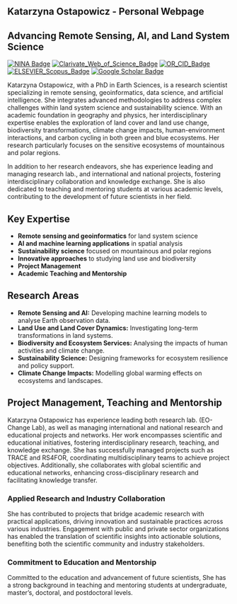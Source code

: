 ## Katarzyna Ostapowicz - Personal Webpage

<h2><strong>Advancing Remote Sensing, AI, and Land System Science</strong></h2> 

[![NINA Badge](https://img.shields.io/badge/NINA-Staff-blue)](https://www.nina.no/english/Contact/Employees/Employee-info?AnsattID=16669)
[![Clarivate_Web_of_Science_Badge](https://img.shields.io/badge/Clarivate-WoS-lightgrey)](https://www.webofscience.com/wos/author/record/AAE-4380-2019)
[![OR_CID_Badge](https://img.shields.io/badge/ORC-ID-lightgrey)](https://orcid.org/0000-0002-4830-8202)
[![ELSEVIER_Scopus_Badge](https://img.shields.io/badge/ELSEVIER-Scopus-lightgrey)](https://www.scopus.com/authid/detail.uri?authorId=8943458300)
[![Google Scholar Badge](https://img.shields.io/badge/Google-Scholar-lightgrey)](https://scholar.google.com/citations?user=7dxBUIcAAAAJ&hl=en&oi=ao)

<p>
	Katarzyna Ostapowicz, with a PhD in Earth Sciences, is a research scientist specializing in remote sensing, geoinformatics, data science, and artificial intelligence. She integrates advanced methodologies to address complex challenges within land system science and sustainability science. With an academic foundation in geography and physics, her interdisciplinary expertise enables the exploration of land cover and land use change, biodiversity transformations, climate change impacts, human-environment interactions, and carbon cycling in both green and blue ecosystems. Her research particularly focuses on the sensitive ecosystems of mountainous and polar regions.</br>
<p></p>
	In addition to her research endeavors, she has experience leading and managing research lab., and international and national projects, fostering interdisciplinary collaboration and knowledge exchange. She is also dedicated to teaching and mentoring students at various academic levels, contributing to the development of future scientists in her field.</br>
 	<h2>Key Expertise</h2>
            <ul>
                <li><strong>Remote sensing and geoinformatics</strong> for land system science</li>
                <li><strong>AI and machine learning applications</strong> in spatial analysis</li>
                <li><strong>Sustainability science</strong> focused on mountainous and polar regions</li>
                <li><strong>Innovative approaches</strong> to studying land use and biodiversity</li>
		<li><strong>Project Management</strong></li>
                <li><strong>Academic Teaching and Mentorship</strong></li>
            </ul>
	<h2>Research Areas</h2>
            <ul>
                <li><strong>Remote Sensing and AI:</strong> Developing machine learning models to analyse Earth observation data.</li>
                <li><strong>Land Use and Land Cover Dynamics:</strong> Investigating long-term transformations in land systems.</li>
                <li><strong>Biodiversity and Ecosystem Services:</strong> Analysing the impacts of human activities and climate change.</li>
                <li><strong>Sustainability Science:</strong> Designing frameworks for ecosystem resilience and policy support.</li>
                <li><strong>Climate Change Impacts:</strong> Modelling global warming effects on ecosystems and landscapes.</li>
	    </ul>
	<h2>Project Management, Teaching and Mentorship</h2>	
	Katarzyna Ostapowicz has experience leading both research lab. (EO-Change Lab), as well as managing international and national research and educational projects and networks. Her work encompasses scientific and educational initiatives, fostering interdisciplinary research, teaching, and knowledge exchange. She has successfully managed projects such as TRACE and RS4FOR, coordinating multidisciplinary teams to achieve project objectives. Additionally, she collaborates with global scientific and educational networks, enhancing cross-disciplinary research and facilitating knowledge transfer.</br>
			<p></p>
	    	<h3>Applied Research and Industry Collaboration</h3>
			She has contributed to projects that bridge academic research with practical applications, driving innovation and sustainable practices across various industries. Engagement with public and private sector organizations has enabled the translation of scientific insights into actionable solutions, benefiting both the scientific community and industry stakeholders.</br>
			<p></p>
	    	<h3>Commitment to Education and Mentorship</h3>
			Committed to the education and advancement of future scientists, She has a strong background in teaching and mentoring students at undergraduate, master’s, doctoral, and postdoctoral levels.</br>
			<p></p>
</p>
